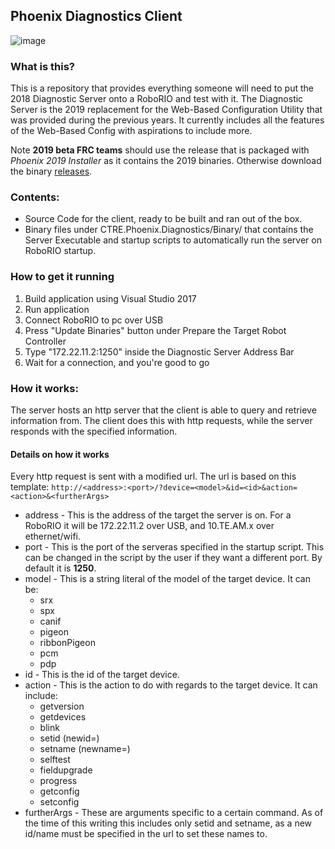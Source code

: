 ## Phoenix Diagnostics Client
![image](https://user-images.githubusercontent.com/28712271/45908233-7db6ac80-bdc9-11e8-970b-1b5e313c55bf.png)
### What is this?
This is a repository that provides everything someone will need to put the 2018 Diagnostic Server onto a RoboRIO and test with it. The Diagnostic Server is the 2019 replacement for the Web-Based Configuration Utility that was provided during the previous years. It currently includes all the features of the Web-Based Config with aspirations to include more.

Note **2019 beta FRC teams** should use the release that is packaged with *Phoenix 2019 Installer* as it contains the 2019 binaries.
Otherwise download the binary [releases](https://github.com/CrossTheRoadElec/Phoenix-diagnostics-client/releases).

### Contents:
 - Source Code for the client, ready to be built and ran out of the box.
 - Binary files under CTRE.Phoenix.Diagnostics/Binary/ that contains the Server Executable and startup scripts to automatically run the server on RoboRIO startup.

### How to get it running
1. Build application using Visual Studio 2017
2. Run application
3. Connect RoboRIO to pc over USB
4. Press "Update Binaries" button under Prepare the Target Robot Controller
5. Type "172.22.11.2:1250" inside the Diagnostic Server Address Bar
6. Wait for a connection, and you're good to go

### How it works:
The server hosts an http server that the client is able to query and retrieve information from. The client does this with http requests, while the server responds with the specified information.

#### Details on how it works
Every http request is sent with a modified url. The url is based on this template:
`http://<address>:<port>/?device=<model>&id=<id>&action=<action>&<furtherArgs>`
 - address - This is the address of the target the server is on. For a RoboRIO it will be 172.22.11.2 over USB, and 10.TE.AM.x over ethernet/wifi.
 - port - This is the port of the serveras specified in the startup script. This can be changed in the script by the user if they want a different port. By default it is **1250**.
 - model - This is a string literal of the model of the target device. It can be: 
    - srx
    - spx
    - canif
    - pigeon
    - ribbonPigeon
    - pcm
    - pdp
 - id - This is the id of the target device.
 - action - This is the action to do with regards to the target device. It can include:
    - getversion
    - getdevices
    - blink
    - setid (newid=)
    - setname (newname=)
    - selftest
    - fieldupgrade
    - progress
    - getconfig
    - setconfig
 - furtherArgs - These are arguments specific to a certain command. As of the time of this writing this includes only setid and setname, as a new id/name must be specified in the url to set these names to.

